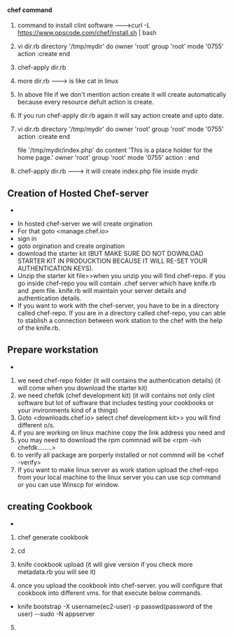 #### chef command

1. command to install clint software --->curl -L https://www.opscode.com/chef/install.sh | bash
2. vi dir.rb
	directory '/tmp/mydir' do
	  owner 'root'
	  group 'root'
	  mode '0755'
          action :create
        end
3. chef-apply dir.rb
4. more dir.rb ---> is like cat in linux
5. In above file if we don't mention action create it will create automatically because every resource defult action is create.
6. If you run chef-apply dir.rb again it will say action create and upto date.
7. vi dir.rb
        directory '/tmp/mydir' do
	  owner 'root'
	  group 'root'
	  mode '0755'
          action :create
        end
	
	 file '/tmp/mydir/index.php' do
	  content '<html>This is a place holder for the home page.</html>'
	  owner 'root'
	  group 'root'
	  mode '0755'
          action :
        end
8. chef-apply dir.rb ---> it will create index.php file inside mydir

## Creation of Hosted Chef-server
-

* In hosted chef-server we will create orgination
* For that goto <manage.chef.io> 
* sign in
* goto orgination and create orgination <testdevops>
* download the starter kit (BUT MAKE SURE DO NOT DOWNLOAD STARTER KIT IN PRODUCKTION BECAUSE IT WILL RE-SET   YOUR AUTHENTICATION KEYS).
* Unzip the starter kit file>>when you unzip you will find chef-repo. if you go inside chef-repo you will   contain .chef server which have knife.rb and   .pem   file. knife.rb will maintain your server details and   authentication details.
* If you want to work with the chef-server, you have to be in a directory called chef-repo. If you are in a   directory called chef-repo, you can able to     stablish a connection between work station to the chef with   the help of the knife.rb.

## Prepare workstation
-
1. we need chef-repo folder (it will contains the authentication details) (it will come when you download the starter kit)
2. we need chefdk (chef development kit) (it will contains not only clint software but lot of software that includes testing your cookbooks or your          invironments kind of a things)
3. Goto <downloads.chef.io> select chef development kit>> you will find different o/s.
4. if you are working on linux machine copy the link address you need and <wget pest that link>
5. you may need to download the rpm commnad will be <rpm -ivh chefdk........>
6. to verify all package are porperly installed or not commnd will be <chef -verify>
7. If you want to make linux server as work station upload the chef-repo from your local machine to the linux server you can use scp command or you can use     Winscp for window.

## creating Cookbook
-
1. chef generate cookbook <cookbook name>

2. cd <cookbook-name>
3. knife cookbook upload <cookbook name> (it will give version if you check more metadata.rb you will see    it)
4. once you upload the cookbook into chef-server. you will configure that cookbook into different vms. for that execute below commands.
* knife bootstrap <ip of vm> -X username(ec2-user) -p passwd(password of the user) --sudo -N appserver
5. 
